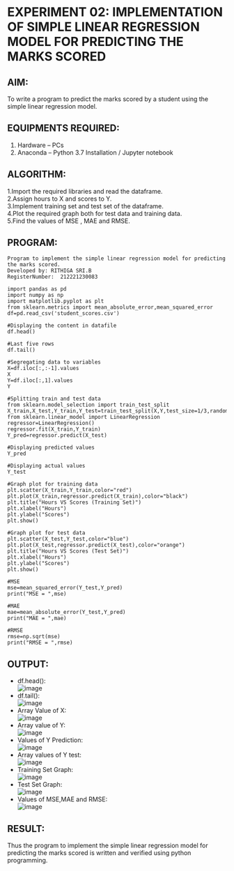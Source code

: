 # EXPERIMENT 02: IMPLEMENTATION OF SIMPLE LINEAR REGRESSION MODEL FOR PREDICTING THE MARKS SCORED
## AIM:  
To write a program to predict the marks scored by a student using the simple linear regression model.
## EQUIPMENTS REQUIRED:
1. Hardware – PCs  
2. Anaconda – Python 3.7 Installation / Jupyter notebook  
## ALGORITHM:
1.Import the required libraries and read the dataframe.  
2.Assign hours to X and scores to Y.  
3.Implement training set and test set of the dataframe.  
4.Plot the required graph both for test data and training data.  
5.Find the values of MSE , MAE and RMSE.     

## PROGRAM:
```
Program to implement the simple linear regression model for predicting the marks scored.
Developed by: RITHIGA SRI.B
RegisterNumber:  212221230083
```
```
import pandas as pd
import numpy as np
import matplotlib.pyplot as plt
from sklearn.metrics import mean_absolute_error,mean_squared_error
df=pd.read_csv('student_scores.csv')

#Displaying the content in datafile
df.head()

#Last five rows
df.tail()

#Segregating data to variables
X=df.iloc[:,:-1].values
X
Y=df.iloc[:,1].values
Y

#Splitting train and test data
from sklearn.model_selection import train_test_split
X_train,X_test,Y_train,Y_test=train_test_split(X,Y,test_size=1/3,random_state=0)
from sklearn.linear_model import LinearRegression
regressor=LinearRegression()
regressor.fit(X_train,Y_train)
Y_pred=regressor.predict(X_test)

#Displaying predicted values
Y_pred

#Displaying actual values
Y_test

#Graph plot for training data
plt.scatter(X_train,Y_train,color="red")
plt.plot(X_train,regressor.predict(X_train),color="black")
plt.title("Hours VS Scores (Training Set)")
plt.xlabel("Hours")
plt.ylabel("Scores")
plt.show()

#Graph plot for test data
plt.scatter(X_test,Y_test,color="blue")
plt.plot(X_test,regressor.predict(X_test),color="orange")
plt.title("Hours VS Scores (Test Set)")
plt.xlabel("Hours")
plt.ylabel("Scores")
plt.show()

#MSE
mse=mean_squared_error(Y_test,Y_pred)
print("MSE = ",mse)

#MAE
mae=mean_absolute_error(Y_test,Y_pred)
print("MAE = ",mae)

#RMSE
rmse=np.sqrt(mse)
print("RMSE = ",rmse)
```

## OUTPUT:
* df.head():      
![image](https://user-images.githubusercontent.com/93427256/233822070-26670bce-1fe4-4bd6-9cac-0fc44e415baa.png)
* df.tail():  
![image](https://user-images.githubusercontent.com/93427256/229011227-7495679f-df5b-4d34-94ae-7b190508d238.png)
* Array Value of X:      
![image](https://user-images.githubusercontent.com/93427256/229011551-4729446c-b05d-45ea-8a01-f311ea3645ff.png)  
* Array value of Y:  
![image](https://user-images.githubusercontent.com/93427256/229011607-c91a9f24-8f7b-4764-b9e3-b546fb8bc295.png)
* Values of Y Prediction:      
![image](https://user-images.githubusercontent.com/93427256/229011701-9f788ade-f430-4f5b-a2f0-747b44843fda.png)
* Array values of Y test:    
![image](https://user-images.githubusercontent.com/93427256/229011934-8a9f4052-33fd-47f3-9cf4-15a4c65f34ba.png)
* Training Set Graph:    
![image](https://user-images.githubusercontent.com/93427256/229012045-6bb0b9a2-32e1-44df-8314-2e8d8528676b.png)
* Test Set Graph:      
![image](https://user-images.githubusercontent.com/93427256/229012148-ba27f12b-36d4-4c7b-8742-c2100b0cc6c7.png)
* Values of MSE,MAE and RMSE:    
![image](https://user-images.githubusercontent.com/93427256/229012231-90ffefdb-f0b2-40a2-a8fd-3afd55f99c18.png)

## RESULT:
Thus the program to implement the simple linear regression model for predicting the marks scored is written and verified using python programming.
